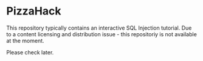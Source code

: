 # PizzaHack

This repository typically contains an interactive SQL Injection tutorial. Due to a content licensing and distribution issue - this repositoriy is not available at the moment.

Please check later.

